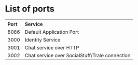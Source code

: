 # List of ports

<table>
    <tr style="text-align: left;">
        <th>Port</th>
        <th>Service</th>
    </tr>
    <tr>
      <td>8086</td>
      <td>Default Application Port</td>
    </tr>
    <tr>
        <td>3000</td>
        <td>Identity Service</td>
    </tr>
    <tr>
        <td>3001</td>
        <td>Chat service over HTTP</td>
    </tr>
    <tr>
        <td>3002</td>
        <td>Chat service over SocialStuff/Trale connection</td>
    </tr>
</table>
